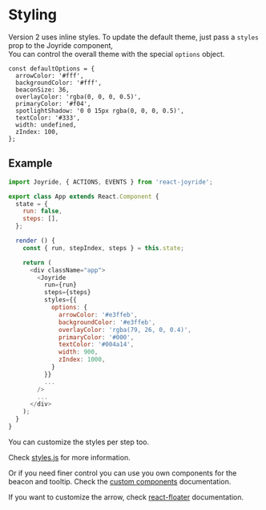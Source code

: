 # Styling

Version 2 uses inline styles. To update the default theme, just pass a `styles` prop to the Joyride component,  
You can control the overall theme with the special `options` object.

```text
const defaultOptions = {
  arrowColor: '#fff',
  backgroundColor: '#fff',
  beaconSize: 36,
  overlayColor: 'rgba(0, 0, 0, 0.5)',
  primaryColor: '#f04',
  spotlightShadow: '0 0 15px rgba(0, 0, 0, 0.5)',
  textColor: '#333',
  width: undefined,
  zIndex: 100,
};
```

## Example

```javascript
import Joyride, { ACTIONS, EVENTS } from 'react-joyride';

export class App extends React.Component {
  state = {
    run: false,
    steps: [],
  };

  render () {
    const { run, stepIndex, steps } = this.state;

    return (
      <div className="app">
        <Joyride
          run={run}
          steps={steps}
          styles={{
            options: {
              arrowColor: '#e3ffeb',
              backgroundColor: '#e3ffeb',
              overlayColor: 'rgba(79, 26, 0, 0.4)',
              primaryColor: '#000',
              textColor: '#004a14',
              width: 900,
              zIndex: 1000,
            }
          }}
          ...
        />
        ...
      </div>
    );
  }
}
```

You can customize the styles per step too.

Check [styles.js](https://github.com/gilbarbara/react-joyride/tree/3e08384415a831b20ce21c8423b6c271ad419fbf/src/styles.js) for more information.



Or if you need finer control you can use you own components for the beacon and tooltip. Check the [custom components](custom-components.md) documentation.



If you want to customize the arrow, check [react-floater](https://github.com/gilbarbara/react-floater) documentation.

